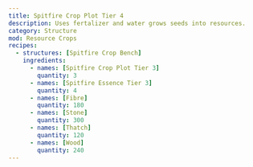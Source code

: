 ```yaml
---
title: Spitfire Crop Plot Tier 4
description: Uses fertalizer and water grows seeds into resources.
category: Structure
mod: Resource Crops
recipes:
  - structures: [Spitfire Crop Bench]
    ingredients:
      - names: [Spitfire Crop Plot Tier 3]
        quantity: 3
      - names: [Spitfire Essence Tier 3]
        quantity: 4
      - names: [Fibre]
        quantity: 180
      - names: [Stone]
        quantity: 300
      - names: [Thatch]
        quantity: 120
      - names: [Wood]
        quantity: 240
---
```

